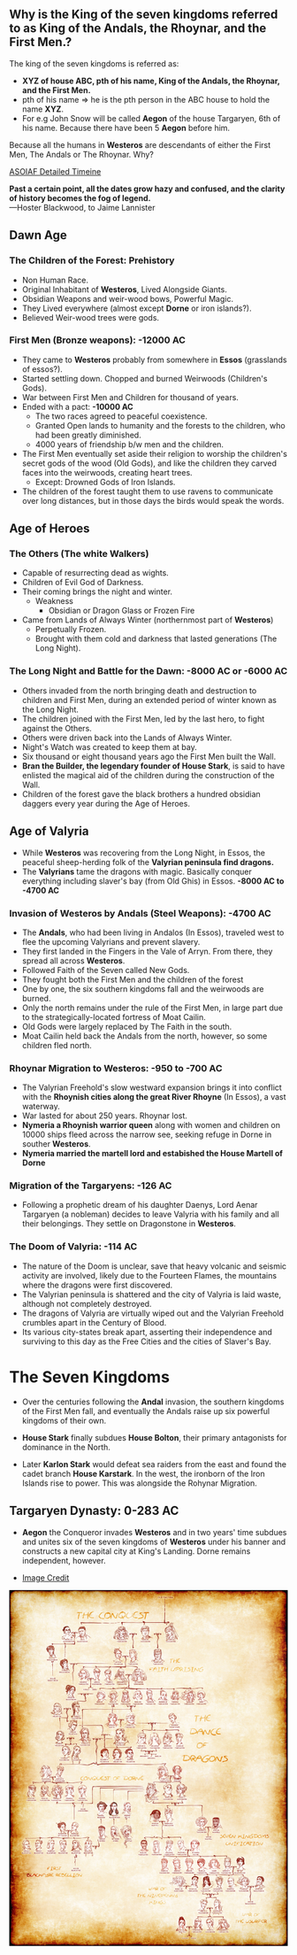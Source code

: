 ## Why is the King of the seven kingdoms referred to as King of the Andals, the Rhoynar, and the First Men.?


The king of the seven kingdoms is referred as:

- **XYZ of house ABC, pth of his name, King of the Andals, the Rhoynar, and the First Men.**
- pth of his name => he is the pth person in the ABC house to hold the name **XYZ**.
- For e.g John Snow will be called **Aegon** of the house Targaryen, 6th of his name. Because there have been 5 **Aegon** before him.

Because all the humans in **Westeros** are descendants of either the First Men, The Andals or The Rhoynar. Why?

[ASOIAF Detailed Timeine](https://awoiaf.westeros.org/index.php/Timeline_of_major_events)

**Past a certain point, all the dates grow hazy and confused, and the clarity of history becomes the fog of legend.**  
—Hoster Blackwood, to Jaime Lannister

## Dawn Age

### The Children of the Forest: Prehistory
- Non Human Race.
- Original Inhabitant of **Westeros**, Lived Alongside Giants.
- Obsidian Weapons and weir-wood bows, Powerful Magic.
- They Lived everywhere (almost except **Dorne** or iron islands?).
- Believed Weir-wood trees were gods.

### First Men (Bronze weapons): -12000 AC

- They came to **Westeros** probably from somewhere in **Essos** (grasslands of essos?).
- Started settling down. Chopped and burned Weirwoods (Children's Gods).
- War between First Men and Children for thousand of years.
- Ended with a pact: **-10000 AC**
    + The two races agreed to peaceful coexistence.
    + Granted Open lands to humanity and the forests to the children, who had been greatly diminished. 
    + 4000 years of friendship b/w men and the children.
- The First Men eventually set aside their religion to worship the children's secret gods of the wood (Old Gods), and like the children they carved faces into the weirwoods, creating heart trees. 
    + Except: Drowned Gods of Iron Islands.
- The children of the forest taught them to use ravens to communicate over long distances, but in those days the birds would speak the words.

## Age of Heroes

### The Others (The white Walkers)

- Capable of resurrecting dead as wights.
- Children of Evil God of Darkness.
- Their coming brings the night and winter.
    + Weakness
        * Obsidian or Dragon Glass or Frozen Fire
- Came from Lands of Always Winter (northernmost part of **Westeros**)
    + Perpetually Frozen.
    + Brought with them cold and darkness that lasted generations (The Long Night).

### The Long Night and Battle for the Dawn: -8000 AC or -6000 AC

- Others invaded from the north bringing death and destruction to children and First Men, during an extended period of winter known as the Long Night.
- The children joined with the First Men, led by the last hero, to fight against the Others.
- Others were driven back into the Lands of Always Winter. 
- Night's Watch was created to keep them at bay.
- Six thousand or eight thousand years ago the First Men built the Wall.
- **Bran the Builder, the legendary founder of House Stark**, is said to have enlisted the magical aid of the children during the construction of the Wall.
- Children of the forest gave the black brothers a hundred obsidian daggers every year during the Age of Heroes.

## Age of Valyria

- While **Westeros** was recovering from the Long Night, in Essos, the peaceful sheep-herding folk of the **Valyrian peninsula find dragons.**
- The **Valyrians** tame the dragons with magic. Basically conquer everything including slaver's bay (from Old Ghis) in Essos. **-8000 AC to  -4700 AC**

### Invasion of Westeros by Andals (Steel Weapons): -4700 AC

- The **Andals**, who had been living in Andalos (In Essos), traveled west to flee the upcoming Valyrians and prevent slavery. 
- They first landed in the Fingers in the Vale of Arryn. From there, they spread all across **Westeros**.
- Followed Faith of the Seven called New Gods.
- They fought both the First Men and the children of the forest
- One by one, the six southern kingdoms fall and the weirwoods are burned. 
- Only the north remains under the rule of the First Men, in large part due to the strategically-located fortress of Moat Cailin.
- Old Gods were largely replaced by The Faith in the south.
- Moat Cailin held back the Andals from the north, however, so some children fled north.

### Rhoynar Migration to **Westeros**: -950 to -700 AC

- The Valyrian Freehold's slow westward expansion brings it into conflict with the **Rhoynish cities along the great River Rhoyne** (In Essos), a vast waterway.
- War lasted for about 250 years. Rhoynar lost.
- **Nymeria a Rhoynish warrior queen** along with women and children on 10000 ships fleed across the narrow see, seeking refuge in Dorne in souther **Westeros**. 
- **Nymeria married the martell lord and estabished the House Martell of Dorne**

### Migration of the Targaryens: -126 AC

- Following a prophetic dream of his daughter Daenys, Lord Aenar Targaryen (a nobleman) decides to leave Valyria with his family and all their belongings. They settle on Dragonstone in **Westeros**.

### The Doom of Valyria: -114 AC

- The nature of the Doom is unclear, save that heavy volcanic and seismic activity are involved, likely due to the Fourteen Flames, the mountains where the dragons were first discovered. 
- The Valyrian peninsula is shattered and the city of Valyria is laid waste, although not completely destroyed. 
- The dragons of Valyria are virtually wiped out and the Valyrian Freehold crumbles apart in the Century of Blood. 
- Its various city-states break apart, asserting their independence and surviving to this day as the Free Cities and the cities of Slaver's Bay.

# The Seven Kingdoms

- Over the centuries following the **Andal** invasion, the southern kingdoms of the First Men fall, and eventually the Andals raise up six powerful kingdoms of their own.
- **House Stark** finally subdues **House Bolton**, their primary antagonists for dominance in the North. 

- Later **Karlon Stark** would defeat sea raiders from the east and found the cadet branch **House Karstark**. In the west, the ironborn of the Iron Islands rise to power. This was alongside the Rohynar Migration.

## Targaryen Dynasty: 0-283 AC

-  **Aegon** the Conqueror invades **Westeros** and in two years' time subdues and unites six of the seven kingdoms of **Westeros** under his banner and constructs a new capital city at King's Landing. Dorne remains independent, however. 

- [Image Credit](https://www.deviantart.com/poly-m/art/House-Targaryen-complete-Family-Tree-614284707)

![](imgs/house_targaryen.jpg)
